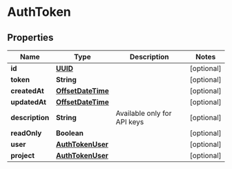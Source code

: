 
# AuthToken

## Properties
Name | Type | Description | Notes
------------ | ------------- | ------------- | -------------
**id** | [**UUID**](UUID.md) |  |  [optional]
**token** | **String** |  |  [optional]
**createdAt** | [**OffsetDateTime**](OffsetDateTime.md) |  |  [optional]
**updatedAt** | [**OffsetDateTime**](OffsetDateTime.md) |  |  [optional]
**description** | **String** | Available only for API keys |  [optional]
**readOnly** | **Boolean** |  |  [optional]
**user** | [**AuthTokenUser**](AuthTokenUser.md) |  |  [optional]
**project** | [**AuthTokenUser**](AuthTokenUser.md) |  |  [optional]



